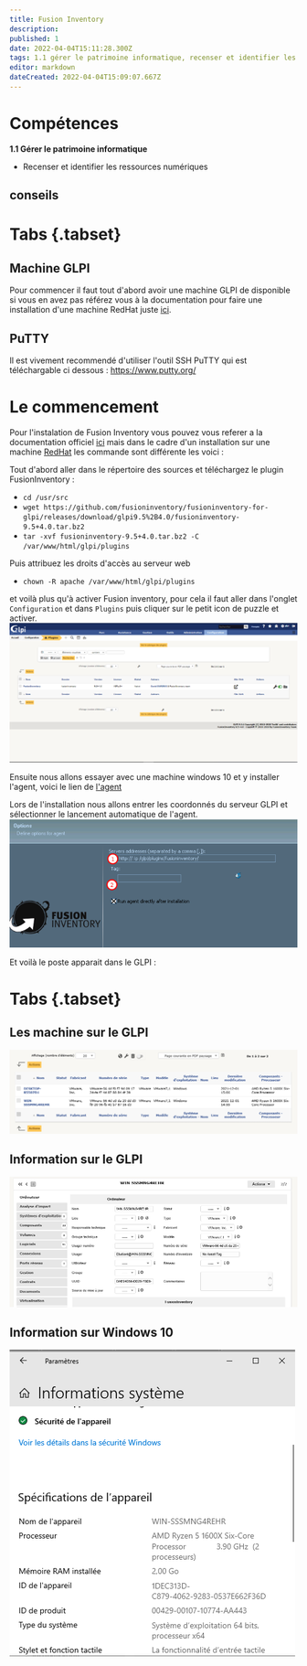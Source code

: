 ```yaml
---
title: Fusion Inventory
description: 
published: 1
date: 2022-04-04T15:11:28.300Z
tags: 1.1 gérer le patrimoine informatique, recenser et identifier les ressources numériques
editor: markdown
dateCreated: 2022-04-04T15:09:07.667Z
---
```


# Compétences
**1.1 Gérer le patrimoine informatique**
- Recenser et identifier les ressources numériques
 
## conseils
# Tabs {.tabset}
## Machine GLPI
Pour commencer il faut tout d'abord avoir une machine GLPI de disponible si vous en avez pas référez vous à la documentation pour faire une installation d'une machine RedHat juste [ici](/Realisationformation/GestionPatrimoine/GLPI/InstallGLPI).

## PuTTY
Il est vivement recommendé d'utiliser l'outil SSH PuTTY qui est téléchargable ci dessous :
https://www.putty.org/

# Le commencement

Pour l'instalation de Fusion Inventory vous pouvez vous referer a la documentation officiel [ici](http://fusioninventory.org/documentation/fi4g/installation.html) mais dans le cadre d'un installation sur une machine [RedHat](/RedHat) les commande sont différente les voici :

Tout d'abord aller dans le répertoire des sources et téléchargez le plugin FusionInventory :
- `cd /usr/src`
- `wget https://github.com/fusioninventory/fusioninventory-for-glpi/releases/download/glpi9.5%2B4.0/fusioninventory-9.5+4.0.tar.bz2`
- `tar -xvf fusioninventory-9.5+4.0.tar.bz2 -C /var/www/html/glpi/plugins`

Puis attribuez les droits d'accès au serveur web
- `chown -R apache /var/www/html/glpi/plugins`

et voilà plus qu'à activer Fusion inventory, pour cela il faut aller dans l'onglet `Configuration` et dans `Plugins` puis cliquer sur le petit icon de puzzle et activer.
![fusioninstalled.png](/images/glpi/fusioninstalled.png)

Ensuite nous allons essayer avec une machine windows 10 et y installer l'agent, voici le lien de [l'agent](https://github.com/fusioninventory/fusioninventory-agent/releases)

Lors de l'installation nous allons entrer les coordonnés du serveur GLPI et sélectionner le lancement automatique de l'agent.
![isntallwin10.png](/images/glpi/isntallwin10.png)

Et voilà le poste apparait dans le GLPI :
# Tabs {.tabset}
## Les machine sur le GLPI
![fusion-inv1.png](/images/glpi/fusion-inv1.png)
## Information sur le GLPI
![fusion-inv2.png](/images/glpi/fusion-inv2.png)
## Information sur Windows 10
![fusion-inv3.png](/images/glpi/fusion-inv3.png)